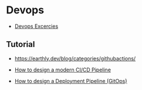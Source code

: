 # Devops

* [Devops Excercies](https://github.com/bregman-arie/devops-exercises)

## Tutorial

* https://earthly.dev/blog/categories/githubactions/

* [How to design a modern CI/CD Pipeline](https://www.youtube.com/watch?v=KnSBNd3b0qI)
* [How to design a Deployment Pipeline (GitOps)](https://www.youtube.com/watch?v=pJ9f7w4AxtU)
